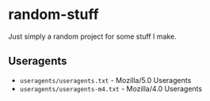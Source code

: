 # random-stuff
Just simply a random project for some stuff I make. 

## Useragents
- `useragents/useragents.txt` - Mozilla/5.0 Useragents
- `useragents/useragents-m4.txt` - Mozilla/4.0 Useragents
